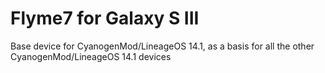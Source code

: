 # Flyme7 for Galaxy S III
Base device for CyanogenMod/LineageOS 14.1, as a basis for all the other CyanogenMod/LineageOS 14.1 devices
